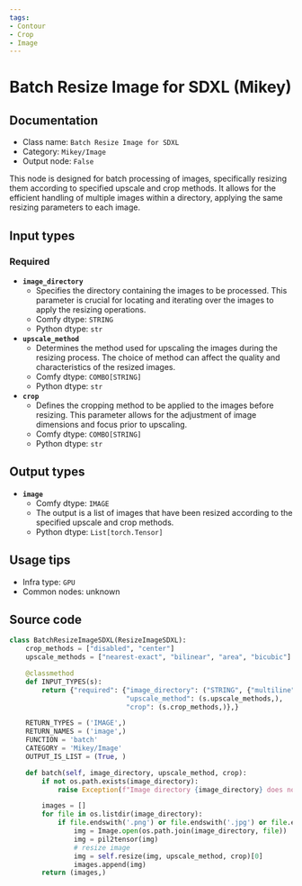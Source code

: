 ```yaml
---
tags:
- Contour
- Crop
- Image
---
```


# Batch Resize Image for SDXL (Mikey)
## Documentation
- Class name: `Batch Resize Image for SDXL`
- Category: `Mikey/Image`
- Output node: `False`

This node is designed for batch processing of images, specifically resizing them according to specified upscale and crop methods. It allows for the efficient handling of multiple images within a directory, applying the same resizing parameters to each image.
## Input types
### Required
- **`image_directory`**
    - Specifies the directory containing the images to be processed. This parameter is crucial for locating and iterating over the images to apply the resizing operations.
    - Comfy dtype: `STRING`
    - Python dtype: `str`
- **`upscale_method`**
    - Determines the method used for upscaling the images during the resizing process. The choice of method can affect the quality and characteristics of the resized images.
    - Comfy dtype: `COMBO[STRING]`
    - Python dtype: `str`
- **`crop`**
    - Defines the cropping method to be applied to the images before resizing. This parameter allows for the adjustment of image dimensions and focus prior to upscaling.
    - Comfy dtype: `COMBO[STRING]`
    - Python dtype: `str`
## Output types
- **`image`**
    - Comfy dtype: `IMAGE`
    - The output is a list of images that have been resized according to the specified upscale and crop methods.
    - Python dtype: `List[torch.Tensor]`
## Usage tips
- Infra type: `GPU`
- Common nodes: unknown


## Source code
```python
class BatchResizeImageSDXL(ResizeImageSDXL):
    crop_methods = ["disabled", "center"]
    upscale_methods = ["nearest-exact", "bilinear", "area", "bicubic"]

    @classmethod
    def INPUT_TYPES(s):
        return {"required": {"image_directory": ("STRING", {"multiline": False, "placeholder": "Image Directory"}),
                             "upscale_method": (s.upscale_methods,),
                             "crop": (s.crop_methods,)},}

    RETURN_TYPES = ('IMAGE',)
    RETURN_NAMES = ('image',)
    FUNCTION = 'batch'
    CATEGORY = 'Mikey/Image'
    OUTPUT_IS_LIST = (True, )

    def batch(self, image_directory, upscale_method, crop):
        if not os.path.exists(image_directory):
            raise Exception(f"Image directory {image_directory} does not exist")

        images = []
        for file in os.listdir(image_directory):
            if file.endswith('.png') or file.endswith('.jpg') or file.endswith('.jpeg') or file.endswith('.webp') or file.endswith('.bmp') or file.endswith('.gif'):
                img = Image.open(os.path.join(image_directory, file))
                img = pil2tensor(img)
                # resize image
                img = self.resize(img, upscale_method, crop)[0]
                images.append(img)
        return (images,)

```
